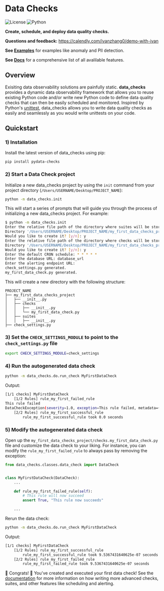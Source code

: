 # Data Checks
![License](https://img.shields.io/badge/license-MIT-blue.svg) ![Python](https://img.shields.io/badge/python-3.7-blue.svg) 

**Create, schedule, and deploy data quality checks.**

**Questions and feedback:** https://calendly.com/ivanzhang0/demo-with-ivan

**See [Examples](https://github.com/SuperiorityComplex/data_checks/tree/main/examples)** for examples like anomaly and PII detection.

**See [Docs](https://github.com/SuperiorityComplex/data_checks/wiki)** for a comprehensive list of all avalilable features.

## Overview
Exisiting data observability solutions are painfully static. **data_checks** provides a dynamic data observability framework that allows you to reuse existing Python code and/or write new Python code to define data quality checks that can then be easily scheduled and monitored. Inspired by Python's [unittest](https://docs.python.org/3/library/unittest.html), data_checks allows you to write data quality checks as easily and seamlessly as you would write unittests on your code.


## Quickstart
### 1) Installation
Install the latest version of data_checks using pip:
```bash
pip install pydata-checks
```
### 2) Start a Data Check project
Initialize a new data_checks project by using the `init` command from your project directory (`/Users/USERNAME/Desktop/PROJECT_NAME`):
```bash
python -m data_checks.init
```
This will start a series of prompts that will guide you through the process of initializing a new data_checks project. For example:
```bash
$ python -m data_checks.init
Enter the relative file path of the directory where suites will be stored: my_first_data_checks_project/suites
Directory '/Users/USERNAME/Desktop/PROJECT_NAME/my_first_data_checks_project/suites' does not exist.
Would you like to create it? [y/n]: y
Enter the relative file path of the directory where checks will be stored: my_first_data_checks_project/checks
Directory '/Users/USERNAME/Desktop/PROJECT_NAME/my_first_data_checks_project/checks' does not exist.
Would you like to create it? [y/n]: y
Enter the default CRON schedule: * * * * *
Enter the database URL: database_url
Enter the alerting endpoint URL:
check_settings.py generated.
my_first_data_check.py generated.
```


This will create a new directory with the following structure:
```
PROJECT_NAME
├── my_first_data_checks_project
│   ├── __init__.py
│   ├── checks
│   │   ├── __init__.py
│   │   └── my_first_data_check.py
│   ├── suites
│   │   ├── __init__.py
├── check_settings.py
```
### 3) Set the `CHECK_SETTINGS_MODULE` to point to the `check_settings.py` file
```bash
export CHECK_SETTINGS_MODULE=check_settings
```

### 4) Run the autogenerated data check
```bash
python -m data_checks.do.run_check MyFirstDataCheck
```

Output:
```bash
[1/1 checks] MyFirstDataCheck
	[1/2 Rules] rule_my_first_failed_rule
This rule failed
DataCheckException(severity=1.0, exception=This rule failed, metadata={'rule': 'rule_my_first_failed_rule', 'params': {'args': (), 'kwargs': {}}})
	[2/2 Rules] rule_my_first_successful_rule
		rule_my_first_successful_rule took 0.0 seconds
```

### 5) Modify the autogenerated data check
Open up the `my_first_data_checks_project/checks.my_first_data_check.py` file and customize the data check to your liking. For instance, you can modify the `rule_my_first_failed_rule` to always pass by removing the exception:
```python
from data_checks.classes.data_check import DataCheck


class MyFirstDataCheck(DataCheck):
    ...

    def rule_my_first_failed_rule(self):
        # This rule will now succeed
        assert True, "This rule now succeeds"

    ...
```

Rerun the data check:
```bash
python -m data_checks.do.run_check MyFirstDataCheck
```

Output:
```bash
[1/1 checks] MyFirstDataCheck
	[1/2 Rules] rule_my_first_successful_rule
		rule_my_first_successful_rule took 9.5367431640625e-07 seconds
	[2/2 Rules] rule_my_first_failed_rule
		rule_my_first_failed_rule took 9.5367431640625e-07 seconds
```

:tada: Congrats! :tada: You've created and executed your first data check! See the [documentation](https://github.com/SuperiorityComplex/data_checks/wiki) for more information on how writing more advanced checks, suites, and other features like scheduling and alerting.
